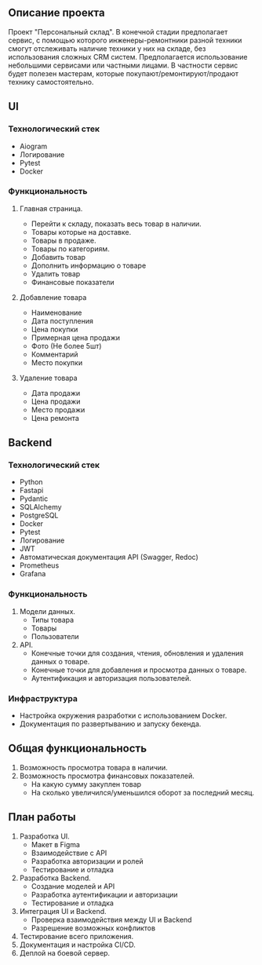 ## Описание проекта

Проект "Персональный склад". В конечной стадии предполагает сервис, с помощью которого инженеры-ремонтники разной
техники смогут отслеживать наличие техники у них на складе, без использования сложных CRM систем. Предполагается
использование небольшими сервисами или частными лицами. В частности сервис будет полезен мастерам, которые
покупают/ремонтируют/продают технику самостоятельно.

## UI

### Технологический стек

- Aiogram
- Логирование
- Pytest
- Docker

### Функциональность

1. Главная страница.
    - Перейти к складу, показать весь товар в наличии.
    - Товары которые на доставке.
    - Товары в продаже.
    - Товары по категориям.
    - Добавить товар
    - Дополнить информацию о товаре
    - Удалить товар
    - Финансовые показатели

2. Добавление товара
    - Наименование
    - Дата поступления
    - Цена покупки
    - Примерная цена продажи
    - Фото (Не более 5шт)
    - Комментарий
    - Место покупки

3. Удаление товара
    - Дата продажи
    - Цена продажи
    - Место продажи
    - Цена ремонта

## Backend

### Технологический стек

- Python
- Fastapi
- Pydantic
- SQLAlchemy
- PostgreSQL
- Docker
- Pytest
- Логирование
- JWT
- Автоматическая документация API (Swagger, Redoc)
- Prometheus
- Grafana

### Функциональность

1. Модели данных.
    - Типы товара
    - Товары
    - Пользователи
2. API.
    - Конечные точки для создания, чтения, обновления и удаления данных о товаре.
    - Конечные точки для добавления и просмотра данных о товаре.
    - Аутентификация и авторизация пользователей.

### Инфраструктура

- Настройка окружения разработки с использованием Docker.
- Документация по развертыванию и запуску бекенда.

## Общая функциональность

1. Возможность просмотра товара в наличии.
2. Возможность просмотра финансовых показателей.
    - На какую сумму закуплен товар
    - На сколько увеличился/уменьшился оборот за последний месяц.

## План работы

1. Разработка UI.
    - Макет в Figma
    - Взаимодействие с API
    - Разработка авторизации и ролей
    - Тестирование и отладка
2. Разработка Backend.
    - Создание моделей и API
    - Разработка аутентификации и авторизации
    - Тестирование и отладка
3. Интеграция UI и Backend.
    - Проверка взаимодействия между UI и Backend
    - Разрешение возможных конфликтов
4. Тестирование всего приложения.
5. Документация и настройка CI/CD.
6. Деплой на боевой сервер.


